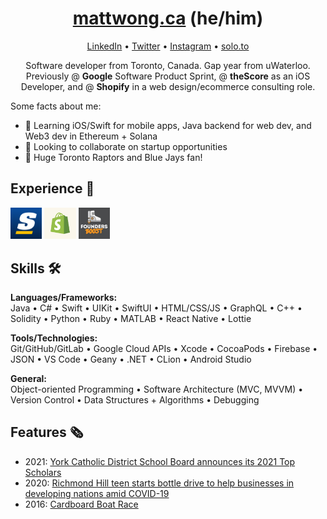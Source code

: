 <h1 align="center"><a href="https://mattwong.ca/">mattwong.ca</a> (he/him)</h1>
<p align="center"><a href="https://www.linkedin.com/in/mattwong-ca/">LinkedIn</a> • <a href="https://twitter.com/mattwong_ca">Twitter</a> • <a href="https://www.instagram.com/mattwong.ca/">Instagram</a> • <a href="https://solo.to/mattwong">solo.to</a></p>
<!--<p align="center">Swift iOS Developer • Android Java Developer • Startups 🚀</p>-->
<p align="center">Software developer from Toronto, Canada. Gap year from uWaterloo. Previously @ <b>Google</b> Software Product Sprint, @ <b>theScore</b> as an iOS Developer, and @ <b>Shopify</b> in a web design/ecommerce consulting role.</p>

Some facts about me:
- 📘 Learning iOS/Swift for mobile apps, Java backend for web dev, and Web3 dev in Ethereum + Solana
- 🤝 Looking to collaborate on startup opportunities
- 🏀 Huge Toronto Raptors and Blue Jays fan!
<!-- - 🤔 I’m looking for help with ... -->

<h2>Experience 💼</h2>

<img src="https://github.com/MattWong-ca/MattWong-ca/blob/main/theScore.png" width=10% height=10%>  <img src="https://github.com/MattWong-ca/MattWong-ca/blob/main/Shopify.jpeg" width=10% height=10%>  <img src="https://github.com/MattWong-ca/MattWong-ca/blob/main/FoundersBoost.jpeg" width=10% height=10%>

<h2>Skills 🛠</h2>
<b>Languages/Frameworks:</b></br>
Java • C# • Swift • UIKit • SwiftUI • HTML/CSS/JS • GraphQL • C++ • Solidity • Python • Ruby • MATLAB • React Native • Lottie
<p></p>
<b>Tools/Technologies:</b></br>
Git/GitHub/GitLab • Google Cloud APIs • Xcode • CocoaPods • Firebase • JSON • VS Code • Geany • .NET • CLion • Android Studio
<p></p>
<b>General:</b></br>
Object-oriented Programming • Software Architecture (MVC, MVVM) • Version Control • Data Structures + Algorithms • Debugging

<h2>Features 🗞</h2>

- 2021: <a href="https://www.ycdsb.ca/2021/07/09/2021-top-scholars/">York Catholic District School Board announces its 2021 Top Scholars</a>
- 2020: <a href="https://www.yorkregion.com/news-story/10133005-richmond-hill-teen-starts-bottle-drive-to-help-businesses-in-developing-nations-amid-covid-19/">Richmond Hill teen starts bottle drive to help businesses in developing nations amid COVID-19</a>
- 2016: <a href="https://image.isu.pub/160204173716-919e26a3fc68cf73461f0ed2eb2204a8/jpg/page_1.jpg">Cardboard Boat Race</a>
